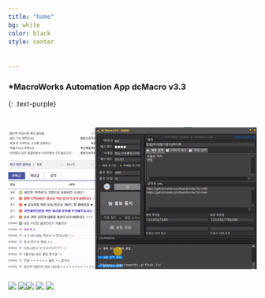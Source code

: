 ```yaml
---
title: "home"
bg: white
color: black
style: center


---
```


### *MacroWorks Automation App  dcMacro v3.3
{: .text-purple}

<span class="fa-stack subtlecircle" style="font-size:100px; background:rgba(255,166,0,0.1)">
  <i class="fa fa-desktop fa-stack-2x text-white"></i>
  <i class="fa fa-desktop fa-stack-1x text-orange"></i>
</span>

# ![dcMacro](img/dcMacro.gif)

![](<https://img.shields.io/badge/Version-3.0-brightgreen.svg>) ![](<https://img.shields.io/badge/FIREFOX-INSTALLED-yellowgreen.svg>)![](<https://img.shields.io/badge/License-1Copy-red.svg>) ![](<https://img.shields.io/badge/Windows-7--10-blue.svg>) ![](<https://img.shields.io/badge/Windows-32%2C64Bit-orange.svg>)